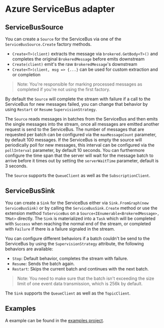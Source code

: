 # Azure ServiceBus adapter


## ServiceBusSource

You can create a `Source` for the ServiceBus via one of the `ServiceBusSource.Create` factory methods. 
 - `Create<T>(client)` extracts the message via `brokered.GetBody<T>()` and completes the original `BrokeredMessage` before emits downstream
 - `Create(client)` emit's the raw `BrokeredMessage`'s downstream
 - `Create<T>(client, msg => {...}` can be used for custom extraction and or completion

> Note: You're responsible for marking processed messages as completed if you're not using the first factory.

By default the `Source` will complete the stream with failure if a call to the ServiceBus for new messages failed, you can change that behavior by using `Restart` or `Resume` `SupervisionStrategy`.

The `Source` reads messages in batches from the ServiceBus and then emits the single messages into the stream, once all messages are emitted another request is send to the ServiceBus. The number of messages that are requested per batch can be configured via the `maxMessageCount` parameter, by default 100 messages.
If the ServiceBus is empty the source will periodically poll for new messages, this interval can be configured via the `pollInterval` parameter, by default 10 seconds.
You can furthermore configure the time span that the server will wait for the message batch to arrive before it times out by setting the `serverWaitTime` parameter, default is 3 seconds.

The `Source` supports the `QueueClient` as well as the `SubscriptionClient`.

## ServiceBusSink

You can create a `Sink` for the ServiceBus either via `Sink.FromGraph(new ServiceBusSink)` or by calling the `ServiceBusSink.Create` method or use the extension method `ToServiceBus` on a `Source<IEnumerable<BrokeredMessage>, TMat>` directly.
The `Sink` is materialized into a `Task` which will be completed with `Success` when reaching the normal end of the stream, or completed with `Failure` if there is a failure signaled in the stream.

You can configure different behaviors if a batch couldn't be send to the ServiceBus by using the `SupervisionStrategy` attribute, the following behaviors are available: 

- `Stop`: Default behavior, completes the stream with failure. 
- `Resume`: Sends the batch again. 
- `Restart`: Skips the current batch and continues with the next batch.  

> Note: You need to make sure that the batch isn't exceeding the size limit of one event data transmission, which is 256k by default.

The `Sink` supports the `QueueClient` as well as the `TopicClient`.

## Examples

A example can be found in the [examples project](https://github.com/akkadotnet/Alpakka/tree/dev/src/Azure/Examples/Akka.Streams.Azure.ServiceBus.Examples).
